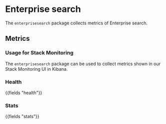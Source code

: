 # Enterprise search

The `enterprisesearch` package collects metrics of Enterprise search. 

## Metrics

### Usage for Stack Monitoring

The `enterprisesearch` package can be used to collect metrics shown in our Stack Monitoring
UI in Kibana.

### Health

{{fields "health"}}

### Stats

{{fields "stats"}}

